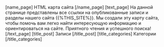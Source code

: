 [name_page] HTML карта сайта [/name_page]
[text_page] На данной странице представлены все ссылки на опубликованные записи и разделы нашего сайта {{%THIS_SITE%}}. Мы создали эту карту сайта, чтобы помочь вам легко найти интересующую информацию и ориентироваться на сайте. Приятного чтения и успешного поиска! [/text_page]
[title_post] Записи [/title_post]
[title_categories] Категории [/title_categories]